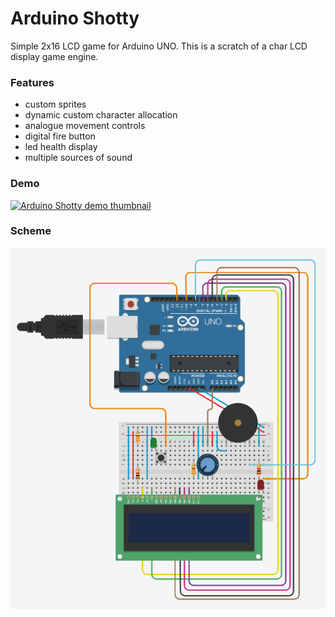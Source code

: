 # Arduino Shotty

Simple 2x16 LCD game for Arduino UNO.
This is a scratch of a char LCD display game engine.

### Features
- custom sprites
- dynamic custom character allocation
- analogue movement controls
- digital fire button
- led health display
- multiple sources of sound

### Demo

[![Arduino Shotty demo thumbnail](https://img.youtube.com/vi/c3PmlY3p5BU/0.jpg)](https://www.youtube.com/watch?v=c3PmlY3p5BU)


### Scheme

![Arduino Shotty circuit scheme](/docs/scheme.png)
